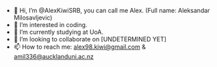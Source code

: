 - 👋 Hi, I’m @AlexKiwiSRB, you can call me Alex. (Full name: Aleksandar Milosavljevic)
- 👀 I’m interested in coding.
- 🌱 I’m currently studying at UoA.
- 💞️ I’m looking to collaborate on [UNDETERMINED YET]
- 📫 How to reach me: alex98.kiwi@gmail.com & amil336@aucklanduni.ac.nz

<!---
AlexKiwiSRB/AlexKiwiSRB is a ✨ special ✨ repository because its `README.md` (this file) appears on your GitHub profile.
You can click the Preview link to take a look at your changes.
--->

